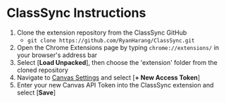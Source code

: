 # ClassSync Instructions

1. Clone the extension repository from the ClassSync GitHub
   - `git clone https://github.com/RyanHarang/ClassSync.git`
2. Open the Chrome Extensions page by typing `chrome://extensions/` in your browser's address bar
3. Select [**Load Unpacked**], then choose the 'extension' folder from the cloned repository
4. Navigate to [Canvas Settings](https://wwu.instructure.com/profile/settings) and select [**+ New Access Token**]
5. Enter your new Canvas API Token into the ClassSync extension and select [**Save**]
